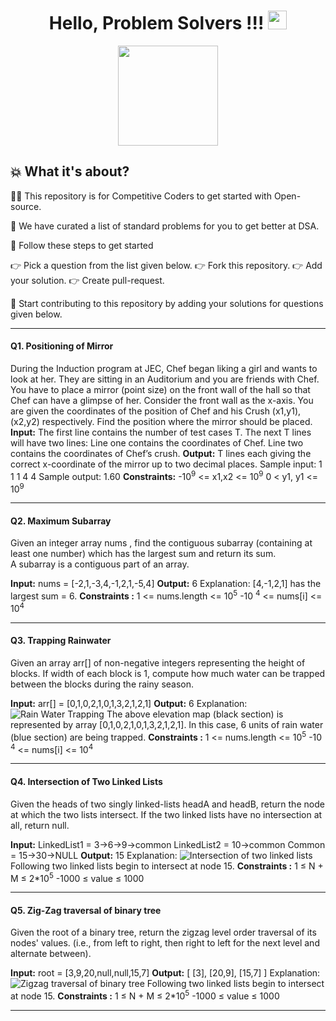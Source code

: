 <h1 align="center">Hello, Problem Solvers !!! <img src="https://raw.githubusercontent.com/MartinHeinz/MartinHeinz/master/wave.gif" width="30px"></h1>

<p align="center"> <img src="https://octodex.github.com/images/NUX_Octodex.gif" height="160px" width="160px"></p>

   
   ## :boom: What it's about? 
👩‍💻 This repository is for Competitive Coders to get started with Open-source. 

📃 We have curated a list of standard problems for you to get better at DSA.

🐾 Follow these steps to get started

👉 Pick a question from the list given below.
👉 Fork this repository.
👉 Add your solution.
👉 Create pull-request.

:rocket: Start contributing to this repository by adding your solutions for questions given below.

<hr><h4>Q1. Positioning of Mirror</h4>

During the Induction program at JEC, Chef began liking a girl and wants to look at her. They are sitting in an Auditorium and you are friends with Chef. You have to place a mirror (point size) on the front wall of the hall so that Chef can have a glimpse of her. Consider the front wall as the x-axis. You are given the coordinates of the position of Chef and his Crush (x1,y1), (x2,y2) respectively. Find the position where the mirror should be placed.
**Input:**
The first line contains the number of test cases T.
The next T lines will have two lines:
Line one contains the coordinates of Chef.
Line two contains the coordinates of Chef’s crush.
**Output:**
T lines each giving the correct x-coordinate of the mirror up to two decimal places.
Sample input:
1
1 1
4 4
Sample output:
1.60
**Constraints:**
-10<sup>9</sup> <= x1,x2 <= 10<sup>9</sup>
0 < y1, y1 <= 10<sup>9</sup>

<hr><h4>Q2. Maximum Subarray</h4>
Given an integer array nums , find the contiguous subarray (containing at least one number) which has the largest sum and return its sum.<br>
A subarray is a contiguous part of an array.

**Input:** nums = [-2,1,-3,4,-1,2,1,-5,4]
**Output:** 6
Explanation: [4,-1,2,1] has the largest sum = 6.
**Constraints :**
1 <= nums.length <= 10<sup>5</sup>
-10 <sup>4</sup> <= nums[i] <= 10<sup>4</sup>

<hr><h4>Q3. Trapping Rainwater</h4>
Given an array arr[] of non-negative integers representing the height of blocks. If width of each block is 1, compute how much water can be trapped between the blocks during the rainy season. 

**Input:** arr[] = [0,1,0,2,1,0,1,3,2,1,2,1]
**Output:** 6
Explanation:
![Rain Water Trapping](https://i.imgur.com/7UFvD5D.png)
The above elevation map (black section) is represented by array [0,1,0,2,1,0,1,3,2,1,2,1]. In this case, 6 units of rain water (blue section) are being trapped.
**Constraints :**
1 <= nums.length <= 10<sup>5</sup>
-10 <sup>4</sup> <= nums[i] <= 10<sup>4</sup>

<hr><h4>Q4. Intersection of Two Linked Lists</h4>
Given the heads of two singly linked-lists headA and headB, return the node at which the two lists intersect. If the two linked lists have no intersection at all, return null.

**Input:** LinkedList1 = 3->6->9->common
LinkedList2 = 10->common
Common = 15->30->NULL
**Output:** 15
Explanation: ![Intersection of two linked lists](https://i.imgur.com/SNliHgD.jpg)
Following two linked lists begin to intersect at node 15.
**Constraints :**
1 ≤ N + M ≤ 2*10<sup>5</sup>
-1000 ≤ value ≤ 1000

<hr><h4>Q5. Zig-Zag traversal of binary tree</h4>
Given the root of a binary tree, return the zigzag level order traversal of its nodes' values. (i.e., from left to right, then right to left for the next level and alternate between).

**Input:** root = [3,9,20,null,null,15,7]
**Output:** [ [3], [20,9], [15,7] ]
Explanation: ![Zigzag traversal of binary tree](https://i.imgur.com/g5PA9lQ.jpg)
Following two linked lists begin to intersect at node 15.
**Constraints :**
1 ≤ N + M ≤ 2*10<sup>5</sup>
-1000 ≤ value ≤ 1000

<hr>

  
